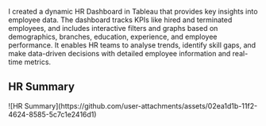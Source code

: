 I created a dynamic HR Dashboard in Tableau that provides key insights into employee data. 
The dashboard tracks KPIs like hired and terminated employees, and includes interactive filters and graphs based on demographics, branches, education, experience, and employee performance. 
It enables HR teams to analyse trends, identify skill gaps, and make data-driven decisions with detailed employee information and real-time metrics.

<h2>HR Summary</h2>
![HR Summary](https://github.com/user-attachments/assets/02ea1d1b-11f2-4624-8585-5c7c1e2416d1)
